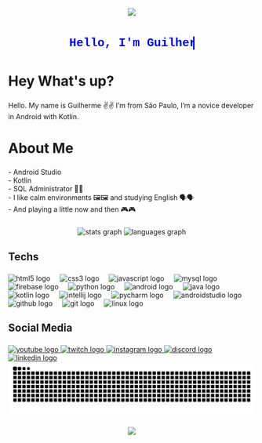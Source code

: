 <div align="center">
  <img height="200" src="https://camo.githubusercontent.com/fa3b9292d0f2bfe0e30c0d8b0e0fb7ad611ffdf5452a610f621dbf137c3f5a5c/68747470733a2f2f656d6f6a69732e736c61636b6d6f6a69732e636f6d2f656d6f6a69732f696d616765732f313537373330353530352f373337332f68616e645f776176652e6769663f31353737333035353035"  />
</div>

###

<h1 align="center" style="font-family: 'Courier New', Courier, monospace; color:#000ac9;">
  <span class="typing">Hello, I'm Guilherme</span>
</h1>

<style>
.typing {
    display: inline-block;
    overflow: hidden;
    white-space: nowrap;
    font-family: 'Courier New', Courier, monospace;
    color: #000ac9;
    border-right: 3px solid #000ac9;
    animation: typing 3s steps(30), blink 0.7s step-end infinite;
    font-size: 24px;
}

@keyframes typing {
    from { width: 0; }
    to { width: 100%; }
}

@keyframes blink {
    50% { border-color: transparent; }
}
</style>

###

<h1 align="left">Hey What's up?</h1>

###

<p align="left">Hello. My name is Guilherme ✌️✌️ I’m from São Paulo, I’m a novice developer in Android with Kotlin.</p>

###

<h1 align="left">About Me</h1>

###

<p align="left">- Android Studio  <br>- Kotlin  <br>- SQL Administrator 🎲🎲  <br>- I like calm environments 🖼️🖼️ and studying English 🗣️🗣️  <br>- And playing a little now and then 🎮🎮</p>

###

<div align="center">
  <img src="https://github-readme-stats.vercel.app/api?username=01Guigo01&hide_title=false&hide_rank=false&show_icons=true&include_all_commits=true&count_private=false&disable_animations=false&theme=discord_old_blurple&locale=en&hide_border=false&order=1" height="150" alt="stats graph" />
  <img src="https://github-readme-stats.vercel.app/api/top-langs?username=01Guigo01&locale=en&hide_title=false&layout=compact&card_width=320&langs_count=5&theme=discord_old_blurple&hide_border=false&order=2" height="150" alt="languages graph" />
</div>

###

<h2 align="left">Techs</h2>

###

<div align="left">
  <img src="https://cdn.jsdelivr.net/gh/devicons/devicon/icons/html5/html5-original.svg" height="40" alt="html5 logo"  />
  <img width="12" />
  <img src="https://cdn.jsdelivr.net/gh/devicons/devicon/icons/css3/css3-original.svg" height="40" alt="css3 logo"  />
  <img width="12" />
  <img src="https://cdn.jsdelivr.net/gh/devicons/devicon/icons/javascript/javascript-original.svg" height="40" alt="javascript logo"  />
  <img width="12" />
  <img src="https://cdn.jsdelivr.net/gh/devicons/devicon/icons/mysql/mysql-original.svg" height="40" alt="mysql logo"  />
  <img width="12" />
  <img src="https://cdn.jsdelivr.net/gh/devicons/devicon/icons/firebase/firebase-plain.svg" height="40" alt="firebase logo"  />
  <img width="12" />
  <img src="https://cdn.jsdelivr.net/gh/devicons/devicon/icons/python/python-original.svg" height="40" alt="python logo"  />
  <img width="12" />
  <img src="https://cdn.jsdelivr.net/gh/devicons/devicon/icons/android/android-original.svg" height="40" alt="android logo"  />
  <img width="12" />
  <img src="https://cdn.jsdelivr.net/gh/devicons/devicon/icons/java/java-original.svg" height="40" alt="java logo"  />
  <img width="12" />
  <img src="https://cdn.jsdelivr.net/gh/devicons/devicon/icons/kotlin/kotlin-original.svg" height="40" alt="kotlin logo"  />
  <img width="12" />
  <img src="https://cdn.jsdelivr.net/gh/devicons/devicon/icons/intellij/intellij-original.svg" height="40" alt="intellij logo"  />
  <img width="12" />
  <img src="https://cdn.jsdelivr.net/gh/devicons/devicon/icons/pycharm/pycharm-original.svg" height="40" alt="pycharm logo"  />
  <img width="12" />
  <img src="https://cdn.jsdelivr.net/gh/devicons/devicon/icons/androidstudio/androidstudio-original.svg" height="40" alt="androidstudio logo"  />
  <img width="12" />
  <img src="https://cdn.jsdelivr.net/gh/devicons/devicon/icons/github/github-original.svg" height="40" alt="github logo"  />
  <img width="12" />
  <img src="https://cdn.jsdelivr.net/gh/devicons/devicon/icons/git/git-original.svg" height="40" alt="git logo"  />
  <img width="12" />
  <img src="https://cdn.jsdelivr.net/gh/devicons/devicon/icons/linux/linux-original.svg" height="40" alt="linux logo"  />
</div>

###

<h2 align="left">Social Media</h2>

###

<div align="left">
  <a href="https://www.youtube.com/@15DeadMaul15-w5j" target="_blank">
    <img src="https://raw.githubusercontent.com/maurodesouza/profile-readme-generator/master/src/assets/icons/social/youtube/default.svg" width="52" height="40" alt="youtube logo"  />
  </a>
  <a href="https://www.twitch.tv/15deadmaul15" target="_blank">
    <img src="https://raw.githubusercontent.com/maurodesouza/profile-readme-generator/master/src/assets/icons/social/twitch/default.svg" width="52" height="40" alt="twitch logo"  />
  </a>
  <a href="https://www.instagram.com/01_guigo_01/" target="_blank">
    <img src="https://raw.githubusercontent.com/maurodesouza/profile-readme-generator/master/src/assets/icons/social/instagram/default.svg" width="52" height="40" alt="instagram logo"  />
  </a>
  <a href="deadmaul" target="_blank">
    <img src="https://raw.githubusercontent.com/maurodesouza/profile-readme-generator/master/src/assets/icons/social/discord/default.svg" width="52" height="40" alt="discord logo"  />
  </a>
  <a href="https://www.linkedin.com/in/guilherme-santos-0954a2274/" target="_blank">
    <img src="https://raw.githubusercontent.com/maurodesouza/profile-readme-generator/master/src/assets/icons/social/linkedin/default.svg" width="52" height="40" alt="linkedin logo"  />
  </a>
</div>

<picture align="center">
  <source media="(prefers-color-scheme: dark)" srcset="https://raw.githubusercontent.com/01Guigo01/01Guigo01/output/github-contribution-grid-snake-dark.svg">
  <source media="(prefers-color-scheme: light)" srcset="https://raw.githubusercontent.com/01Guigo01/01Guigo01/output/github-contribution-grid-snake-dark.svg">
  <img align="center" alt="github contribution grid snake animation" src="https://raw.githubusercontent.com/01Guigo01/01Guigo01/output/github-contribution-grid-snake.svg">
</picture>

###

<div align="center">
  <img height="200" src="https://media0.giphy.com/media/v1.Y2lkPTc5MGI3NjExenRzNDZxb3AxMXlvemUwc2NsdGw1N2VhNThwYnJ1MWpzem9oeDc4eCZlcD12MV9pbnRlcm5hbF9naWZfYnlfaWQmY3Q9Zw/nlk3Y1u3r1n5C/giphy.webp"  />
</div>
